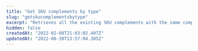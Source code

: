 ```yaml
---
title: "Get SKU complements by type"
slug: "getskucomplementsbytype"
excerpt: "Retrieves all the existing SKU complements with the same complement type ID of a specific SKU. \r\n \r\n## Response body example\r\n\r\n```json\r\n{\r\n    \"ParentSkuId\": 1,\r\n    \"ComplementSkuIds\": [\r\n        7\r\n    ],\r\n    \"Type\": \"1\"\r\n}\r\n```"
hidden: false
createdAt: "2022-02-08T21:03:02.407Z"
updatedAt: "2022-06-30T13:57:04.305Z"
---
```

